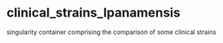 # clinical_strains_lpanamensis
singularity container comprising the comparison of some clinical strains
